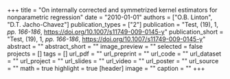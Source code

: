 +++
title = "On internally corrected and symmetrized kernel estimators for nonparametric regression"
date = "2010-01-01"
authors = ["O.B. Linton", "D.T. Jacho-Chavez"]
publication_types = ["2"]
publication = "Test, (19), 1, _pp. 166-186_, https://doi.org/10.1007/s11749-009-0145-y"
publication_short = "Test, (19), 1, _pp. 166-186_, https://doi.org/10.1007/s11749-009-0145-y"
abstract = ""
abstract_short = ""
image_preview = ""
selected = false
projects = []
tags = []
url_pdf = ""
url_preprint = ""
url_code = ""
url_dataset = ""
url_project = ""
url_slides = ""
url_video = ""
url_poster = ""
url_source = ""
math = true
highlight = true
[header]
image = ""
caption = ""
+++
